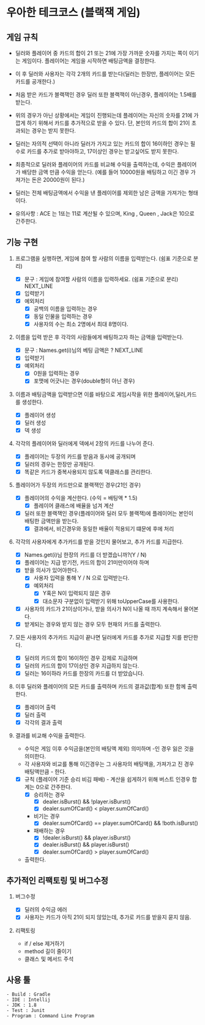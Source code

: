 # 우아한 테크코스 (블랙잭 게임)

## 게임 규칙

- 딜러와 플레이어 중 카드의 합이 21 또는 21에 가장 가까운 숫자를 가지는 쪽이 이기는 게임이다. 플레이어는 게임을 시작하면 배팅금액을 결정한다. 
- 이 후 딜러와 사용자는 각각 2개의 카드를 받는다(딜러는 한장만, 플레이어는 모든 카드를 공개한다.)
- 처음 받은 카드가 블랙잭인 경우 딜러 또한 블랙잭이 아닌경우, 플레이어는 1.5배를 받는다.
- 위의 경우가 아닌 상황에서는 게임이 진행되는데 플레이어는 자신의 숫자를 21에 가깝게 하기 위해서 카드를 추가적으로 받을 수 있다. 단, 본인의 카드의 합이 21이 초과되는 경우는 받지 못한다.
- 딜러는 자의적 선택이 아니라 딜러가 가지고 있는 카드의 합이 16이하인 경우는 필수로 카드를 추가로 받아야하고, 17이상인 경우는 받고싶어도 받지 못한다.
- 최종적으로 딜러와 플레이어의 카드를 비교해 수익을 출력하는데, 수익은 플레이어가 배당한 금액 만큼 수익을 얻는다. (예를 들어 10000원을 배팅하고 이긴 경우 가져가는 돈은 20000원이 된다.)
- 딜러는 전체 배팅금액에서 수익을 낸 플레이어를 제외한 남은 금액을 가져가는 형태이다.

- 유의사항 : ACE 는 1또는 11로 계산될 수 있으며, King , Queen , Jack은 10으로 간주한다.

## 기능 구현

1. 프로그램을 실행하면, 게임에 참여 할 사람의 이름을 입력받는다. (쉼표 기준으로 분리)

    - [x] 문구 : 게임에 참여할 사람의 이름을 입력하세요. (쉼표 기준으로 분리) NEXT_LINE 
    - [x] 입력받기
    - [x] 예외처리
        - [x] 공백의 이름을 입력하는 경우
        - [x] 동일 인물을 입력하는 경우
        - [x] 사용자의 수는 최소 2명에서 최대 8명이다.

2. 이름을 입력 받은 후 각각의 사람들에게 배팅하고자 하는 금액을 입력받는다.

    - [x] 문구 : Names.get(i)님의 베팅 금액은 ? NEXT_LINE
    - [x] 입력받기
    - [x] 예외처리
        - [x] 0원을 입력하는 경우
        - [x] 포맷에 어긋나는 경우(double형이 아닌 경우)

3. 이름과 배팅금액을 입력받으면 이를 바탕으로 게임시작을 위한 플레이어,딜러,카드 를 생성한다.

    - [x] 플레이어 생성
    - [x] 딜러 생성
    - [x] 덱 생성
    
4. 각각의 플레이어와 딜러에게 덱에서 2장의 카드를 나누어 준다.
    
    - [x] 플레이어는 두장의 카드를 받음과 동시에 공개되며
    - [x] 딜러의 경우는 한장만 공개된다.
    - [x] 똑같은 카드가 중복사용되지 않도록 덱클래스를 관리한다.
    
5. 플레이어가 두장의 카드만으로 블랙잭인 경우(21인 경우)

    - [x] 플레이어의 수익을 계산한다. (수익 = 배팅액 * 1.5)
        - [x] 플레이어 클래스에 배율을 넘겨 계산
    - [x] 딜러 또한 블랙잭인 경우(플레이어와 딜러 모두 블랙잭)에 플레이어는 본인이 배팅한 금액만을 받는다.
        - [x] 결과에서, 비긴경우와 동일한 배율이 적용되기 떄문에 후에 처리
    
6. 각각의 사용자에게 추가카드를 받을 것인지 물어보고, 추가 카드를 지급한다.

    - [x] Names.get(i)님 한장의 카드를 더 받겠습니까?(Y / N)
    - [x] 플레이어는 지급 받기전, 카드의 합이 21미만이어야 하며
    - [x] 받을 의사가 있어야한다.
        - [x] 사용자 입력을 통해 Y / N 으로 입력받는다.
        - [x] 예외처리
            - [x] Y혹은 N이 입력되지 않은 경우
            - [x] 대소문자 구분없이 입력받기 위해 toUpperCase를 사용한다.
    - [x] 사용자의 카드가 21이상이거나, 받을 의사가 N이 나올 때 까지 계속해서 물어본다.
    - [x] 받게되는 경우와 받지 않는 경우 모두 현재의 카드를 출력한다.
    
7. 모든 사용자의 추가카드 지급이 끝나면 딜러에게 카드를 추가로 지급할 지를 판단한다.
   
    - [x] 딜러의 카드의 합이 16이하인 경우 강제로 지급하며
    - [x] 딜러의 카드의 합이 17이상인 경우 지급하지 않는다.
    - [x] 딜러는 16이하라 카드를 한장의 카드를 더 받았습니다.
    
8. 이후 딜러와 플레이어의 모든 카드를 출력하며 카드의 결과값(합계) 또한 함께 출력한다.
    
    - [x] 플레이어 출력
    - [x] 딜러 출력
    - [x] 각각의 결과 출력
    
9. 결과를 비교해 수익을 출력한다.
    
    - 수익은 게임 이후 수익금을(본인의 배팅액 제외) 의미하며 -인 경우 잃은 것을 의미한다.
    - 각 사용자와 비교를 통해 이긴경우는 그 사용자의 배팅액을, 가져가고 진 경우 배팅액만큼 - 한다.
    - [x] 규칙 (플레이어 기준 승리 비김 패배) - 계산을 쉽게하기 위해 버스트 인경우 합계는 0으로 간주한다.
        - [x] 승리하는 경우
            - [x] dealer.isBurst() && !player.isBurst()
            - [x] dealer.sumOfCard() < player.sumOfCard()
        - 비기는 경우
            - [x] dealer.sumOfCard() == player.sumOfCard() && !both.isBurst()
        - 패배하는 경우
            - [x] !dealer.isBurst() && player.isBurst()
            - [x] dealer.isBurst() && player.isBurst()
            - [x] dealer.sumOfCard() > player.sumOfCard()    
    - 출력한다.
    
## 추가적인 리팩토링 및 버그수정

1. 버그수정
 
    - [x] 딜러의 수익금 에러
    - [x] 사용자는 카드가 아직 21이 되지 않았는데, 추가로 카드를 받을지 묻지 않음.

2. 리팩토링
 
    - if / else 제거하기
    - method 길이 줄이기
    - 클래스 및 메서드 주석 
    
## 사용 툴

    - Build : Gradle
    - IDE : Intellij
    - JDK : 1.8
    - Test : Junit
    - Program : Command Line Program